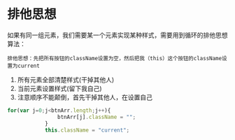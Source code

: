 # 排他思想

如果有同一组元素，我们需要某一个元素实现某种样式，需要用到循环的排他思想算法：

```
排他思想：先把所有按钮的className设置为空，然后把我（this）这个按钮的className设置为current
```

1. 所有元素全部清楚样式(干掉其他人)
2. 当前元素设置样式(留下我自己)
3. 注意顺序不能颠倒，首先干掉其他人，在设置自己

```js
for(var j=0;j<btnArr.length;j++){
                btnArr[j].className = "";
            }
            this.className = "current";
```

